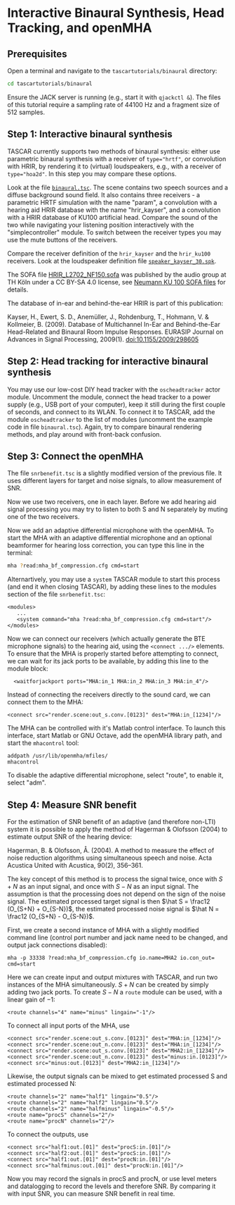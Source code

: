 # Interactive Binaural Synthesis, Head Tracking, and openMHA


## Prerequisites

Open a terminal and navigate to the `tascartutorials/binaural` directory:
```bash
cd tascartutorials/binaural
```

Ensure the JACK server is running (e.g., start it with `qjackctl &`). The files of this tutorial require a sampling rate of 44100 Hz and a fragment size of 512 samples.


## Step 1: Interactive binaural synthesis

TASCAR currently supports two methods of binaural synthesis: either use parametric binaural synthesis with a receiver of `type="hrtf"`, or convolution with HRIR, by rendering it to (virtual) loudspeakers, e.g., with a receiver of `type="hoa2d"`. In this step you may compare these options.

Look at the file [`binaural.tsc`](binaural.tsc). The scene contains two speech sources and a diffuse background sound field. It also contains three receivers - a parametric HRTF simulation with the name "param", a convolution with a hearing aid HRIR database with the name "hrir_kayser", and a convolution with a HRIR database of KU100 artificial head. Compare the sound of the two while navigating your listening position interactively with the "simplecontroller" module. To switch between the receiver types you may use the mute buttons of the receivers.

Compare the receiver definition of the `hrir_kayser` and the `hrir_ku100` receivers. Look at the loudspeaker definition file [`speaker_kayser_30.spk`](speaker_kayser_30.spk).

The SOFA file [HRIR_L2702_NF150.sofa](HRIR_L2702_NF150.sofa) was published by the audio group at TH Köln under a CC BY-SA 4.0 license, see [Neumann KU 100 SOFA files](http://audiogroup.web.th-koeln.de/ku100nfhrir.html) for details.

The database of in-ear and behind-the-ear HRIR is part of this publication:

Kayser, H., Ewert, S. D., Anemüller, J., Rohdenburg, T., Hohmann, V. & Kollmeier, B. (2009). Database of Multichannel In-Ear and Behind-the-Ear Head-Related and Binaural Room Impulse Responses. EURASIP Journal on Advances in Signal Processing, 2009(1). [doi:10.1155/2009/298605](https://doi.org/10.1155/2009/298605)

## Step 2: Head tracking for interactive binaural synthesis

You may use our low-cost DIY head tracker with the `oscheadtracker` actor module. Uncomment the module, connect the head tracker to a power supply (e.g., USB port of your computer), keep it still during the first couple of seconds, and connect to its WLAN. To connect it to TASCAR, add the module `oscheadtracker` to the list of modules (uncomment the example code in file `binaural.tsc`). Again, try to compare binaural rendering methods, and play around with front-back confusion.

## Step 3: Connect the openMHA

The file `snrbenefit.tsc` is a slightly modified version of the previous file. It uses different layers for target and noise signals, to allow measurement of SNR.

Now we use two receivers, one in each layer. Before we add hearing aid signal processing you may try to listen to both S and N separately by muting one of the two receivers.

Now we add an adaptive differential microphone with the openMHA. To start the MHA with an adaptive differential microphone and an optional beamformer for hearing loss correction, you can type this line in the terminal:
```bash
mha ?read:mha_bf_compression.cfg cmd=start
```
Alternartively, you may use a `system` TASCAR module to start this process (and end it when closing TASCAR), by adding these lines to the modules section of the file `snrbenefit.tsc`:
```
<modules>
   ...
   <system command="mha ?read:mha_bf_compression.cfg cmd=start"/>
</modules>
```

Now we can connect our receivers (which actually generate the BTE microphone signals) to the hearing aid, using the `<connect .../>` elements. To ensure that the MHA is properly started before attempting to connect, we can wait for its jack ports to be available, by adding this line to the module block:
```
  <waitforjackport ports="MHA:in_1 MHA:in_2 MHA:in_3 MHA:in_4"/>
```
Instead of connecting the receivers directly to the sound card, we can connect them to the MHA:
```
<connect src="render.scene:out_s.conv.[0123]" dest="MHA:in_[1234]"/>
```

The MHA can be controlled with it's Matlab control interface. To launch this interface, start Matlab or GNU Octave, add the openMHA library path, and start the `mhacontrol` tool:
```
addpath /usr/lib/openmha/mfiles/
mhacontrol
```

To disable the adaptive differential microphone, select "route", to enable it, select "adm".

## Step 4: Measure SNR benefit

For the estimation of SNR benefit of an adaptive (and therefore non-LTI) system it is possible to apply the method of Hagerman & Olofsson (2004) to estimate output SNR of the hearing device:

Hagerman, B. & Olofsson, Å. (2004). A method to measure the effect of noise reduction algorithms using simultaneous speech and noise. Acta Acustica United with Acustica, 90(2), 356–361.

The key concept of this method is to process the signal twice, once with $S+N$ as an input signal, and once with $S-N$ as an input signal. The assumption is that the processing does not depend on the sign of the noise signal. The estimated processed target signal is then $\hat S = \frac12 (O_{S+N} + O_{S-N})$, the estimated processed noise signal is $\hat N = \frac12 (O_{S+N} - O_{S-N})$.

First, we create a second instance of MHA with a slightly modified command line (control port number and jack name need to be changed, and output jack connections disabled):
```
mha -p 33338 ?read:mha_bf_compression.cfg io.name=MHA2 io.con_out= cmd=start
```

Here we can create input and output mixtures with TASCAR, and run two instances of the MHA simultaneously. $S+N$ can be created by simply adding two jack ports. To create $S-N$ a `route` module can be used, with a linear gain of $-1$:
```
<route channels="4" name="minus" lingain="-1"/>
```
To connect all input ports of the MHA, use
```
<connect src="render.scene:out_s.conv.[0123]" dest="MHA:in_[1234]"/>
<connect src="render.scene:out_n.conv.[0123]" dest="MHA:in_[1234]"/>
<connect src="render.scene:out_s.conv.[0123]" dest="MHA2:in_[1234]"/>
<connect src="render.scene:out_n.conv.[0123]" dest="minus:in.[0123]"/>
<connect src="minus:out.[0123]" dest="MHA2:in_[1234]"/>

```
Likewise, the output signals can be mixed to get estimated processed S and estimated processed N:
```
<route channels="2" name="half1" lingain="0.5"/>
<route channels="2" name="half2" lingain="0.5"/>
<route channels="2" name="halfminus" lingain="-0.5"/>
<route name="procS" channels="2"/>
<route name="procN" channels="2"/>
```
To connect the outputs, use
```
<connect src="half1:out.[01]" dest="procS:in.[01]"/>
<connect src="half2:out.[01]" dest="procS:in.[01]"/>
<connect src="half1:out.[01]" dest="procN:in.[01]"/>
<connect src="halfminus:out.[01]" dest="procN:in.[01]"/>
```
Now you may record the signals in procS and procN, or use level meters and datalogging to record the levels and therefore SNR. By comparing it with input SNR, you can measure SNR benefit in real time.